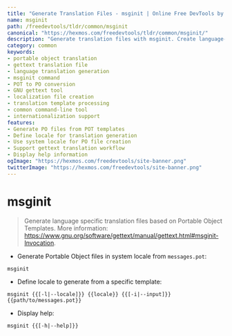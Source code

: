 ```yaml
---
title: "Generate Translation Files - msginit | Online Free DevTools by Hexmos"
name: msginit
path: /freedevtools/tldr/common/msginit
canonical: "https://hexmos.com/freedevtools/tldr/common/msginit/"
description: "Generate translation files with msginit. Create language-specific PO files from POT templates easily. Free online tool, no registration required."
category: common
keywords:
- portable object translation
- gettext translation file
- language translation generation
- msginit command
- POT to PO conversion
- GNU gettext tool
- localization file creation
- translation template processing
- common command-line tool
- internationalization support
features:
- Generate PO files from POT templates
- Define locale for translation generation
- Use system locale for PO file creation
- Support gettext translation workflow
- Display help information
ogImage: "https://hexmos.com/freedevtools/site-banner.png"
twitterImage: "https://hexmos.com/freedevtools/site-banner.png"
---
```


# msginit

> Generate language specific translation files based on Portable Object Templates.
> More information: <https://www.gnu.org/software/gettext/manual/gettext.html#msginit-Invocation>.

- Generate Portable Object files in system locale from `messages.pot`:

`msginit`

- Define locale to generate from a specific template:

`msginit {{[-l|--locale]}} {{locale}} {{[-i|--input]}} {{path/to/messages.pot}}`

- Display help:

`msginit {{[-h|--help]}}`
